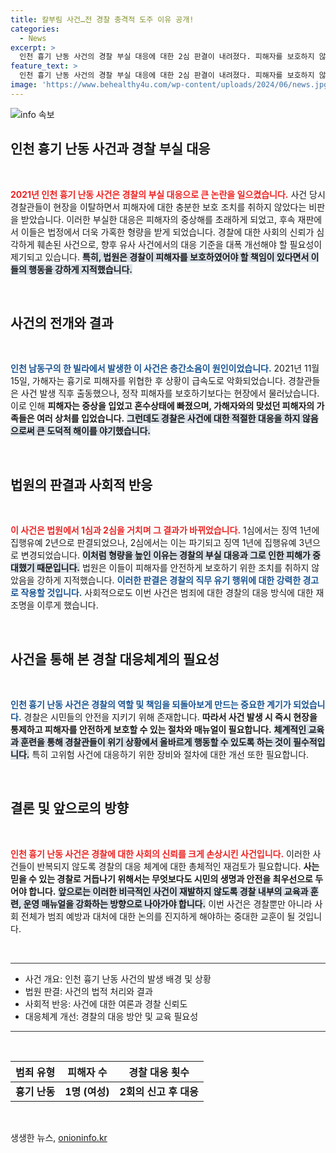 ```yaml
---
title: 칼부림 사건…전 경찰 충격적 도주 이유 공개!
categories:
  - News
excerpt: >
  인천 흉기 난동 사건의 경찰 부실 대응에 대한 2심 판결이 내려졌다. 피해자를 보호하지 않고 현장을 이탈한 경찰관 2명에게 징역 1년형이 선고됐다. 마땅히 가해자를 막아야 했다는 재판부의 엄중한 지적이 이어졌다.
feature_text: >
  인천 흉기 난동 사건의 경찰 부실 대응에 대한 2심 판결이 내려졌다. 피해자를 보호하지 않고 현장을 이탈한 경찰관 2명에게 징역 1년형이 선고됐다. 마땅히 가해자를 막아야 했다는 재판부의 엄중한 지적이 이어졌다.
image: 'https://www.behealthy4u.com/wp-content/uploads/2024/06/news.jpg'
---
```


<p><img src="https://www.behealthy4u.com/wp-content/uploads/2024/06/news.jpg" alt="info 속보" /></p>

<h2 data-ke-size="size26">인천 흉기 난동 사건과 경찰 부실 대응</h2>

<p data-ke-size="size16">&nbsp;</p>

<p><b><span style="color: #ee2323;">2021년 인천 흉기 난동 사건은 경찰의 부실 대응으로 큰 논란을 일으켰습니다.</span></b> 사건 당시 경찰관들이 현장을 이탈하면서 피해자에 대한 충분한 보호 조치를 취하지 않았다는 비판을 받았습니다. 이러한 부실한 대응은 피해자의 중상해를 초래하게 되었고, 후속 재판에서 이들은 법정에서 더욱 가혹한 형량을 받게 되었습니다. 경찰에 대한 사회의 신뢰가 심각하게 훼손된 사건으로, 향후 유사 사건에서의 대응 기준을 대폭 개선해야 할 필요성이 제기되고 있습니다. <b><span style="background-color: #21538527;">특히, 법원은 경찰이 피해자를 보호하였어야 할 책임이 있다면서 이들의 행동을 강하게 지적했습니다.</span></b></p>

<p data-ke-size="size16">&nbsp;</p>

<h2 data-ke-size="size26">사건의 전개와 결과</h2>

<p data-ke-size="size16">&nbsp;</p>

<p><b><span style="color: #1a5490;">인천 남동구의 한 빌라에서 발생한 이 사건은 층간소음이 원인이었습니다.</span></b> 2021년 11월 15일, 가해자는 흉기로 피해자를 위협한 후 상황이 급속도로 악화되었습니다. 경찰관들은 사건 발생 직후 출동했으나, 정작 피해자를 보호하기보다는 현장에서 물러났습니다. 이로 인해 <b>피해자는 중상을 입었고 혼수상태에 빠졌으며, 가해자와의 맞섰던 피해자의 가족들은 여러 상처를 입었습니다.</b> <b><span style="background-color: #21538527;">그런데도 경찰은 사건에 대한 적절한 대응을 하지 않음으로써 큰 도덕적 해이를 야기했습니다.</span></b></p>

<p data-ke-size="size16">&nbsp;</p>

<h2 data-ke-size="size26">법원의 판결과 사회적 반응</h2>

<p data-ke-size="size16">&nbsp;</p>

<p><b><span style="color: #ee2323;">이 사건은 법원에서 1심과 2심을 거치며 그 결과가 바뀌었습니다.</span></b> 1심에서는 징역 1년에 집행유예 2년으로 판결되었으나, 2심에서는 이는 파기되고 징역 1년에 집행유예 3년으로 변경되었습니다. <b><span style="background-color: #21538527;">이처럼 형량을 높인 이유는 경찰의 부실 대응과 그로 인한 피해가 중대했기 때문입니다.</span></b> 법원은 이들이 피해자를 안전하게 보호하기 위한 조치를 취하지 않았음을 강하게 지적했습니다. <b><span style="color: #1a5490;">이러한 판결은 경찰의 직무 유기 행위에 대한 강력한 경고로 작용할 것입니다.</span></b> 사회적으로도 이번 사건은 범죄에 대한 경찰의 대응 방식에 대한 재조명을 이루게 했습니다.</p>

<p data-ke-size="size16">&nbsp;</p>

<h2 data-ke-size="size26">사건을 통해 본 경찰 대응체계의 필요성</h2>

<p data-ke-size="size16">&nbsp;</p>

<p><b><span style="color: #1a5490;">인천 흉기 난동 사건은 경찰의 역할 및 책임을 되돌아보게 만드는 중요한 계기가 되었습니다.</span></b> 경찰은 시민들의 안전을 지키기 위해 존재합니다. <b>따라서 사건 발생 시 즉시 현장을 통제하고 피해자를 안전하게 보호할 수 있는 절차와 매뉴얼이 필요합니다.</b> <b><span style="background-color: #21538527;">체계적인 교육과 훈련을 통해 경찰관들이 위기 상황에서 올바르게 행동할 수 있도록 하는 것이 필수적입니다.</span></b> 특히 고위험 사건에 대응하기 위한 장비와 절차에 대한 개선 또한 필요합니다.</p>

<p data-ke-size="size16">&nbsp;</p>

<h2 data-ke-size="size26">결론 및 앞으로의 방향</h2>

<p data-ke-size="size16">&nbsp;</p>

<p><b><span style="color: #ee2323;">인천 흉기 난동 사건은 경찰에 대한 사회의 신뢰를 크게 손상시킨 사건입니다.</span></b> 이러한 사건들이 반복되지 않도록 경찰의 대응 체계에 대한 총체적인 재검토가 필요합니다. <b>사는 믿을 수 있는 경찰로 거듭나기 위해서는 무엇보다도 시민의 생명과 안전을 최우선으로 두어야 합니다.</b> <b><span style="background-color: #21538527;">앞으로는 이러한 비극적인 사건이 재발하지 않도록 경찰 내부의 교육과 훈련, 운영 매뉴얼을 강화하는 방향으로 나아가야 합니다.</span></b> 이번 사건은 경찰뿐만 아니라 사회 전체가 범죄 예방과 대처에 대한 논의를 진지하게 해야하는 중대한 교훈이 될 것입니다.</p>

<p data-ke-size="size16">&nbsp;</p>

<hr style="height:1px;border:none;background-color:#333;" />

<ul>
    <li>사건 개요: 인천 흉기 난동 사건의 발생 배경 및 상황</li>
    <li>법원 판결: 사건의 법적 처리와 결과</li>
    <li>사회적 반응: 사건에 대한 여론과 경찰 신뢰도</li>
    <li>대응체계 개선: 경찰의 대응 방안 및 교육 필요성</li>
</ul>

<hr style="height:1px;border:none;background-color:#333;" />

<p data-ke-size="size16">&nbsp;</p>

<table style="width: 100%; border-collapse: collapse;">
    <thead>
        <tr>
            <th style="text-align: center; height: 20px;"><b>범죄 유형</b></th>
            <th style="text-align: center; height: 20px;"><b>피해자 수</b></th>
            <th style="text-align: center; height: 20px;"><b>경찰 대응 횟수</b></th>
        </tr>
    </thead>
    <tbody>
        <tr>
            <td style="text-align: center; height: 17px;"><b>흉기 난동</b></td>
            <td style="text-align: center; height: 17px;"><b>1명 (여성)</b></td>
            <td style="text-align: center; height: 17px;"><b>2회의 신고 후 대응</b></td>
        </tr>
    </tbody>
</table>

<p data-ke-size="size16">&nbsp;</p>
생생한 뉴스, <a href="https://onioninfo.kr" rel="dofollow">onioninfo.kr</a>


